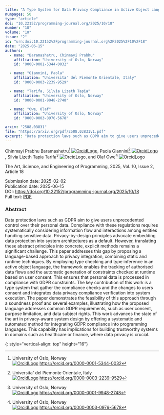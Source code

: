 ```yaml
---
title: "A Type System for Data Privacy Compliance in Active Object Languages"
numpages: 50
type: "article"
doi: "10.22152/programming-journal.org/2025/10/18"
number: "18"
volume: "10"
issue: "2"
id: "urn:doi:10.22152%2Fprogramming-journal.org%2F2025%2F10%2F18"
date: "2025-06-15"
authors: 
  - name: "Baramashetru, Chinmayi Prabhu"
    affiliation: "University of Oslo, Norway"
    id: "0000-0001-5344-0032"

  - name: "Giannini, Paola"
    affiliation: "Universita' del Piemonte Orientale, Italy"
    id: "0000-0003-2239-9529"

  - name: "Tarifa, Silvia Lizeth Tapia"
    affiliation: "University of Oslo, Norway"
    id: "0000-0001-9948-2748"

  - name: "Owe, Olaf"
    affiliation: "University of Oslo, Norway"
    id: "0000-0003-0976-5678"

arxiv: "2508.03831"
file: "https://arxiv.org/pdf/2508.03831v1.pdf"
excerpt: "Data protection laws such as GDPR aim to give users unprecedented control over their personal data. Compliance with these regulations requires systematically considering information flow and interactions among entities handling sensitive data. Privacy-by-design principles advocate embedding data protection into system architectures as a default. However, translating these abstract principles into concrete, explicit methods remains a significant challenge. This paper addresses this gap by proposing a language-based approach to privacy integration, combining static and runtime techniques. By employing type checking and type inference in an active object language, the framework enables the tracking of authorised data flows and the automatic generation of constraints checked at runtime based on user consent. This ensures that personal data is processed in compliance with GDPR constraints. The key contribution of this work is a type system that gather the compliance checks and the changes to users consent and integrates data privacy compliance verification into system execution. The paper demonstrates the feasibility of this approach through a soundness proof and several examples, illustrating how the proposed language addresses common GDPR requirements, such as user consent, purpose limitation, and data subject rights. This work advances the state of the art in privacy-aware system design by offering a systematic and automated method for integrating GDPR compliance into programming languages. This capability has implications for building trustworthy systems in domains such as healthcare or finance, where data privacy is crucial."
---
```

Chinmayi Prabhu Baramashetru[^1] [![OrcidLogo]](https://orcid.org/0000-0001-5344-0032), Paola Giannini[^2] [![OrcidLogo]](https://orcid.org/0000-0003-2239-9529), Silvia Lizeth Tapia Tarifa[^3] [![OrcidLogo]](https://orcid.org/0000-0001-9948-2748), and Olaf Owe[^4] [![OrcidLogo]](https://orcid.org/0000-0003-0976-5678)

The Art, Science, and Engineering of Programming, 2025, Vol. 10, Issue 2, Article 18

Submission date: 2025-02-02  
Publication date: 2025-06-15  
DOI: <https://doi.org/10.22152/programming-journal.org/2025/10/18>  
Full text: [PDF](https://arxiv.org/pdf/2508.03831v1.pdf)  


### Abstract

Data protection laws such as GDPR aim to give users unprecedented control over their personal data. Compliance with these regulations requires systematically considering information flow and interactions among entities handling sensitive data. Privacy-by-design principles advocate embedding data protection into system architectures as a default. However, translating these abstract principles into concrete, explicit methods remains a significant challenge. This paper addresses this gap by proposing a language-based approach to privacy integration, combining static and runtime techniques. By employing type checking and type inference in an active object language, the framework enables the tracking of authorised data flows and the automatic generation of constraints checked at runtime based on user consent. This ensures that personal data is processed in compliance with GDPR constraints. The key contribution of this work is a type system that gather the compliance checks and the changes to users consent and integrates data privacy compliance verification into system execution. The paper demonstrates the feasibility of this approach through a soundness proof and several examples, illustrating how the proposed language addresses common GDPR requirements, such as user consent, purpose limitation, and data subject rights. This work advances the state of the art in privacy-aware system design by offering a systematic and automated method for integrating GDPR compliance into programming languages. This capability has implications for building trustworthy systems in domains such as healthcare or finance, where data privacy is crucial.


[^1]: University of Oslo, Norway  
    [![OrcidLogo]](https://orcid.org/0000-0001-5344-0032) <https://orcid.org/0000-0001-5344-0032>

[^2]: Universita' del Piemonte Orientale, Italy  
    [![OrcidLogo]](https://orcid.org/0000-0003-2239-9529) <https://orcid.org/0000-0003-2239-9529>

[^3]: University of Oslo, Norway  
    [![OrcidLogo]](https://orcid.org/0000-0001-9948-2748) <https://orcid.org/0000-0001-9948-2748>

[^4]: University of Oslo, Norway  
    [![OrcidLogo]](https://orcid.org/0000-0003-0976-5678) <https://orcid.org/0000-0003-0976-5678>


[OrcidLogo]: /assets/images/orcid.svg "Orcid Logo"
{: style="vertical-align: top" height="16"}
